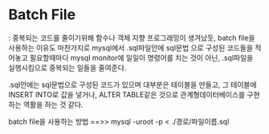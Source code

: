 <h1>Batch File</h1>
: 중복되는 코드를 줄이기위해 함수나 객체 지향 프로그래밍이 생겨났듯, batch file을 사용하는 이유도 마찬가지로 mysql에서 .sql파일안에 sql문법
으로 구성된 코드들을 적어놓고 필요할때마다 mysql monitor에 일일이 명령어를 치는 것이 아닌, .sql파일을 실행시킴으로 중복되는 일들을 줄여준다.

.sql안에는 sql문법으로 구성된 코드가 있으며 대부분은 테이블을 만들고, 그 테이블에 INSERT INTO로 값을 넣거나, ALTER TABLE같은 것으로
관계형데이터베이스를 구현하는 역활을 하는 것 같다.

batch file을 사용하는 방법 ==>> mysql -uroot -p < ./경로/파일이름.sql

